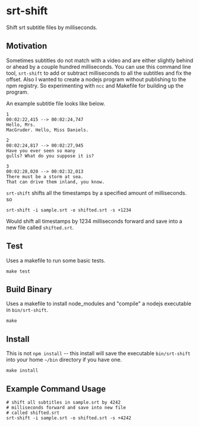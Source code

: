 srt-shift
=========
Shift srt subtitle files by milliseconds.

## Motivation
Sometimes subtitles do not match with a video and are  either slightly behind or ahead by a couple hundred milliseconds. You can use this command line tool, `srt-shift` to add or subtract milliseconds to all the subtitles and fix the offset. Also I wanted to create a nodejs program without publishing to the npm registry. So experimenting with `ncc` and Makefile for building up the program.

An example subtitle file looks like below.
```text
1
00:02:22,415 --> 00:02:24,747
Hello, Mrs.
MacGruder. Hello, Miss Daniels.

2
00:02:24,817 --> 00:02:27,945
Have you ever seen so many
gulls? What do you suppose it is?

3
00:02:28,020 --> 00:02:32,013
There must be a storm at sea.
That can drive them inland, you know.
```
`srt-shift` shifts all the timestamps by a specified amount of milliseconds. so 
```shell
srt-shift -i sample.srt -o shifted.srt -s +1234
```
Would shift all timestamps by 1234 milliseconds forward and save into a new file called `shifted.srt`.

## Test
Uses a makefile to run some basic tests.
```shell
make test
```

## Build Binary
Uses a makefile to install node_modules and "compile" a nodejs executable in `bin/srt-shift`.
```shell
make
```

## Install
This is not `npm install` -- this install will save the executable `bin/srt-shift` into your home `~/bin` directory if you have one.
```shell
make install
```

## Example Command Usage
```shell
# shift all subtitles in sample.srt by 4242 
# milliseconds forward and save into new file
# called shifted.srt
srt-shift -i sample.srt -o shifted.srt -s +4242
```

